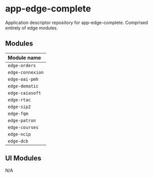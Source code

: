 # app-edge-complete

Application descriptor repository for app-edge-complete. Comprised entirely of edge modules.

## Modules

| Module name      |
|:-----------------|
| `edge-orders`    |
| `edge-connexion` |
| `edge-oai-pmh`   |
| `edge-dematic`   |
| `edge-caiasoft`  |
| `edge-rtac`      |
| `edge-sip2`      |
| `edge-fqm`       |
| `edge-patron`    |
| `edge-courses`   |
| `edge-ncip`      |
| `edge-dcb`       |

## UI Modules

N/A
